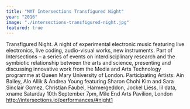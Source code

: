 ```yaml
---
title: "MAT Intersections Transfigured Night"
year: "2016"
image: "./intersections-transfigured-night.jpg"
featured: true
---
```

Transfigured Night. A night of experimental electronic music featuring live electronics, live coding, audio-visual works, new instruments.
Part of Intersections – a series of events on interdisciplinary research and the symbiotic relationship between the arts and science, presenting and discussing innovative work from the Media and Arts Technology programme at Queen Mary University of London.
Participating Artists: Ain Bailey, Alo Allik & Andrea Young featuring Sharon Chohi Kim and Sara Sinclair Gomez, Christian Faubel, Harmergeddon, Jockel Liess, lil data, xname
Saturday 10th September 7pm, Mile End Arts Pavilion, London
http://intersections.io/performances/#night1